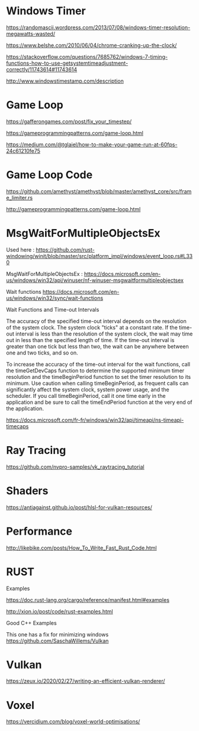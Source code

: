 


# Windows Timer 

https://randomascii.wordpress.com/2013/07/08/windows-timer-resolution-megawatts-wasted/

https://www.belshe.com/2010/06/04/chrome-cranking-up-the-clock/

https://stackoverflow.com/questions/7685762/windows-7-timing-functions-how-to-use-getsystemtimeadjustment-correctly/11743614#11743614

http://www.windowstimestamp.com/description

# Game Loop

https://gafferongames.com/post/fix_your_timestep/

https://gameprogrammingpatterns.com/game-loop.html

https://medium.com/@tglaiel/how-to-make-your-game-run-at-60fps-24c61210fe75

# Game Loop Code

https://github.com/amethyst/amethyst/blob/master/amethyst_core/src/frame_limiter.rs

http://gameprogrammingpatterns.com/game-loop.html

# MsgWaitForMultipleObjectsEx

Used here : https://github.com/rust-windowing/winit/blob/master/src/platform_impl/windows/event_loop.rs#L330

MsgWaitForMultipleObjectsEx : https://docs.microsoft.com/en-us/windows/win32/api/winuser/nf-winuser-msgwaitformultipleobjectsex

Wait functions https://docs.microsoft.com/en-us/windows/win32/sync/wait-functions

Wait Functions and Time-out Intervals

The accuracy of the specified time-out interval depends on the resolution of the system clock. The system clock "ticks" at a constant rate. If the time-out interval is less than the resolution of the system clock, the wait may time out in less than the specified length of time. If the time-out interval is greater than one tick but less than two, the wait can be anywhere between one and two ticks, and so on.

To increase the accuracy of the time-out interval for the wait functions, call the timeGetDevCaps function to determine the supported minimum timer resolution and the timeBeginPeriod function to set the timer resolution to its minimum. Use caution when calling timeBeginPeriod, as frequent calls can significantly affect the system clock, system power usage, and the scheduler. If you call timeBeginPeriod, call it one time early in the application and be sure to call the timeEndPeriod function at the very end of the application.

https://docs.microsoft.com/fr-fr/windows/win32/api/timeapi/ns-timeapi-timecaps

 
# Ray Tracing

https://github.com/nvpro-samples/vk_raytracing_tutorial


# Shaders

https://antiagainst.github.io/post/hlsl-for-vulkan-resources/


# Performance

http://likebike.com/posts/How_To_Write_Fast_Rust_Code.html

# RUST

Examples

https://doc.rust-lang.org/cargo/reference/manifest.html#examples

http://xion.io/post/code/rust-examples.html

Good C++ Examples

This one has a fix for minimizing windows
https://github.com/SaschaWillems/Vulkan

# Vulkan

https://zeux.io/2020/02/27/writing-an-efficient-vulkan-renderer/


# Voxel

https://vercidium.com/blog/voxel-world-optimisations/
